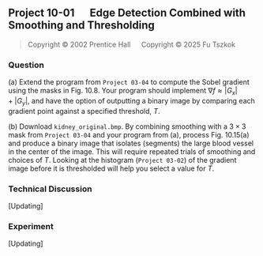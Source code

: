 ## Project 10-01 &emsp; Edge Detection Combined with Smoothing and Thresholding

> Copyright © 2002 Prentice Hall &emsp; Copyright © 2025 Fu Tszkok

### Question

(a) Extend the program from `Project 03-04` to compute the Sobel gradient using the masks in Fig. 10.8. Your program should implement $\nabla f \approx \left| G_x \right| + \left| G_y \right|$, and have the option of outputting a binary image by comparing each gradient point against a specified threshold, $T$.

(b) Download `kidney_original.bmp`. By combining smoothing with a $3\times3$ mask from `Project 03-04` and your program from (a), process Fig. 10.15(a) and produce a binary image that isolates (segments) the large blood vessel in the center of the image. This will require repeated trials of smoothing and choices of $T$. Looking at the histogram (`Project 03-02`) of the gradient image before it is thresholded will help you select a value for $T$.

### Technical Discussion

[Updating]

### Experiment

[Updating]
